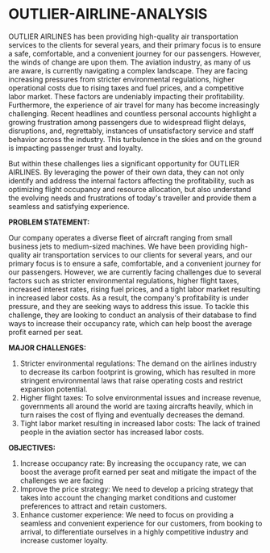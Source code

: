 # OUTLIER-AIRLINE-ANALYSIS

OUTLIER AIRLINES has been providing high-quality air transportation services to the clients for several years, and their primary focus is to ensure a safe, comfortable, and a convenient journey for our passengers. 
However, the winds of change are upon them. The aviation industry, as many of us are aware, is currently navigating a complex landscape. They are facing increasing pressures from stricter environmental regulations, higher operational costs due to rising taxes and fuel prices, and a competitive labor market. These factors are undeniably impacting their profitability.
Furthermore, the experience of air travel for many has become increasingly challenging. Recent headlines and countless personal accounts highlight a growing frustration among passengers due to widespread flight delays, disruptions, and, regrettably, instances of unsatisfactory service and staff behavior across the industry. This turbulence in the skies and on the ground is impacting passenger trust and loyalty.

But within these challenges lies a significant opportunity for OUTLIER AIRLINES.  By leveraging the power of their own data, they can not only identify and address the internal factors affecting the profitability, such as optimizing flight occupancy and resource allocation, but also understand the evolving needs and frustrations of today's traveller and provide them a seamless and satisfying experience.



**PROBLEM STATEMENT:**

Our company operates a diverse fleet of aircraft ranging from small business jets to medium-sized machines. We have been providing high-quality air transportation services to our clients for several years, and our primary focus is to ensure a safe, comfortable, and a convenient journey for our passengers. However, we are currently facing challenges due to several factors such as stricter environmental regulations, higher flight taxes, increased interest rates, rising fuel prices, and a tight labor market resulting in increased labor costs. As a result, the company's profitability is under pressure, and they are seeking ways to address this issue. To tackle this challenge, they are looking to conduct an analysis of their database to find ways to increase their occupancy rate, which can help boost the average profit earned per seat.



**MAJOR CHALLENGES:**

1. Stricter environmental regulations: The demand on the airlines industry to decrease its carbon footprint is growing, which has resulted in more stringent environmental laws that raise operating costs and restrict expansion potential.
2. Higher flight taxes: To solve environmental issues and increase revenue, governments all around the world are taxing aircrafts heavily, which in turn raises the cost of flying and eventually decreases the demand.
3. Tight labor market resulting in increased labor costs: The lack of trained people in the aviation sector has increased labor costs.



**OBJECTIVES:**

1. Increase occupancy rate: By increasing the occupancy rate, we can boost the average profit earned per seat and mitigate the impact of the challenges we are facing
2. Improve the price strategy: We need to develop a pricing strategy that takes into account the changing market conditions and customer preferences to attract and retain customers.
3. Enhance customer experience: We need to focus on providing a seamless and convenient experience for our customers, from booking to arrival, to differentiate ourselves in a highly 
competitive industry and increase customer loyalty.












